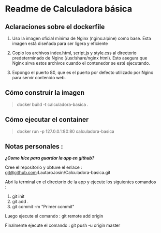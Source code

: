 # Readme de Calculadora básica

## Aclaraciones sobre el dockerfile

1. Uso la imagen oficial mínima de Nginx (nginx:alpine) como base. Esta imagen está diseñada para ser ligera y eficiente

2. Copio los archivos index.html, script.js y style.css al directorio predeterminado de Nginx (/usr/share/nginx html). Esto asegura que Nginx sirva estos archivos cuando el contenedor se esté ejecutando.

3. Expongo el puerto 80, que es el puerto por defecto utilizado por Nginx para servir contenido web.

## Cómo construir la imagen

> docker build -t calculadora-basica .

## Cómo ejecutar el container

> docker run -p 127.0.0.1:80:80 calculadora-basica

## Notas personales : 

***¿Como hice para guardar la app en github?***

Cree el repositorio y obtuve el enlace : git@github.com:LautaroJosin/Calculadora-basica.git

Abri la terminal en el directorio de la app y ejecute los siguientes comandos :

1. git init
2. git add .
3. git commit -m "Primer commit"

Luego ejecute el comando : git remote add origin <tu-enlace>

Finalmente ejecute el comando : git push -u origin master
